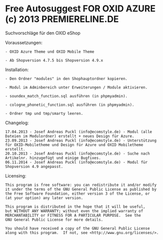 Free Autosuggest FOR OXID AZURE (c) 2013 PREMIERELINE.DE
==========================
Suchvorschläge für den OXID eShop

Voraussetzungen:
	
	- OXID Azure Theme und OXID Mobile Theme
	
	- Ab Shopversion 4.7.5 bis Shopversion 4.9.x
	

Installation: 

	- Den Ordner "modules" in den Shophauptordner kopieren. 

	- Modul im Adminbereich unter Erweiterungen / Module aktivieren.

	- soundex_match_function.sql ausführen (in phpmyadmin).

	- cologne_phonetic_function.sql ausführen (in phpmyadmin).

	- Ordner tmp und tmp/smarty leeren.	

	
Changelog:

	17.04.2013 - Josef Andreas Puckl (info@ecomstyle.de) - Modul (alle Dateien im Modulordner) erstellt + neues Design für Azure.	
	23.09.2013 - Josef Andreas Puckl (info@ecomstyle.de) - Unterstützung für OXID-Mobiletheme und Design für Azure und OXID Mobiletheme erstellt.	
	20.10.2013 - Josef Andreas Puckl (info@ecomstyle.de) - Suche nach Artikelnr. hinzugefügt und einige Bugfixes.
	06.11.2014 - Josef Andreas Puckl (info@ecomstyle.de) - Modul für Shopversion 4.9 angepasst.		

Licensing: 

    This program is free software: you can redistribute it and/or modify
    it under the terms of the GNU General Public License as published by
    the Free Software Foundation, either version 3 of the License, or
    (at your option) any later version.

    This program is distributed in the hope that it will be useful,
    but WITHOUT ANY WARRANTY; without even the implied warranty of
    MERCHANTABILITY or FITNESS FOR A PARTICULAR PURPOSE.  See the
    GNU General Public License for more details.

    You should have received a copy of the GNU General Public License
    along with this program.  If not, see <http://www.gnu.org/licenses/>.
